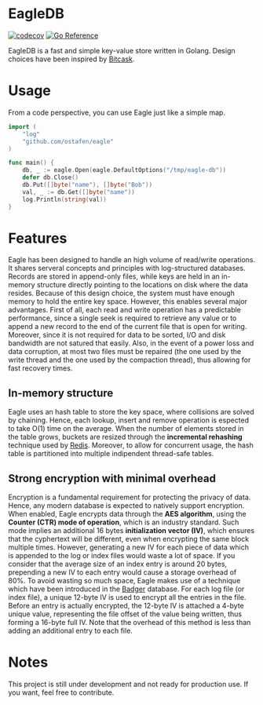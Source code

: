 # EagleDB

[![codecov](https://codecov.io/gh/ostafen/eagle/branch/main/graph/badge.svg?token=AEP3KOEXLG)](https://codecov.io/gh/ostafen/eagle)
[![Go Reference](https://pkg.go.dev/badge/badge/github.com/ostafen/eagle.svg)](https://pkg.go.dev/github.com/ostafen/eagle)

EagleDB is a fast and simple key-value store written in Golang. Design choices have been inspired by [Bitcask](https://docs.riak.com/riak/kv/2.2.3/setup/planning/backend/bitcask/index.html).

# Usage

From a code perspective, you can use Eagle just like a simple map.

```go
import (
	"log"
	"github.com/ostafen/eagle"
)

func main() {
    db, _ := eagle.Open(eagle.DefaultOptions("/tmp/eagle-db"))
    defer db.Close()
    db.Put([]byte("name"), []byte("Bob"))
    val, _ := db.Get([]byte("name"))
    log.Println(string(val))
}
```

# Features

Eagle has been designed to handle an high volume of read/write operations. It shares serveral concepts and principles with log-structured databases. Records are stored in append-only files, while keys are held in an in-memory structure directly pointing to the locations on disk where the data resides. Because of this design choice, the system must have enough memory to hold the entire key space. However, this enables several major advantages. 
First of all, each read and write operation has a predictable performance, since a single seek is required to retrieve any value or to append a new record to the end of the current file that is open for writing. Moreover, since it is not required for data to be sorted, I/O and disk bandwidth are not satured that easily.
Also, in the event of a power loss and data corruption, at most two files must be repaired (the one used by the write thread and the one used by the compaction thread), thus allowing for fast recovery times.


## In-memory structure

Eagle uses an hash table to store the key space, where collisions are solved by chaining. Hence, each lookup, insert and remove operation is espected to take O(1) time on the average. When the number of elements stored in the table grows, buckets are resized through the **incremental rehashing** technique used by [Redis](https://kousiknath.medium.com/a-little-internal-on-redis-key-value-storage-implementation-fdf96bac7453). Moreover, to allow for concurrent usage, the hash table is partitioned into multiple indipendent thread-safe tables.


## Strong encryption with minimal overhead

Encryption is a fundamental requirement for protecting the privacy of data. Hence, any modern database is expected to natively support encryption. When enabled, Eagle encrypts data through the **AES algorithm**, using the **Counter (CTR) mode of operation**, which is an industry standard. Such mode implies an additional 16 bytes **initialization vector (IV)**, which ensures that the cyphertext will be different, even when encrypting the same block multiple times.
However, generating a new IV for each piece of data which is appended to the log or index files would waste a lot of space. If you consider that the average size of an index entry is around 20 bytes, prepending a new IV to each entry would cause a storage overhead of 80%. To avoid wasting so much space, Eagle makes use of a technique which have been introduced in the [Badger](https://github.com/dgraph-io/badger) database. For each log file (or index file), a unique 12-byte IV is used to encrypt all the entries in the file. Before an entry is actually encrypted, the 12-byte IV is attached a 4-byte unique value, representing the file offset of the value being written, thus forming a 16-byte full IV. Note that the overhead of this method is less than adding an additional entry to each file.

# Notes

This project is still under development and not ready for production use. If you want, feel free to contribute.